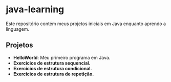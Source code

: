 # java-learning

Este repositório contém meus projetos iniciais em Java enquanto aprendo a linguagem.

## Projetos

- **HelloWorld**: Meu primeiro programa em Java.
- **Exercicios de estrutura sequencial.**
- **Exercicios de estrutura condicional.**
- **Exercicios de estrutura de repetição.**
